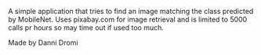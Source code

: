 A simple application that tries to find an image matching the class predicted by MobileNet. Uses pixabay.com for image retrieval and is limited to 5000 calls pr hours so may time out if used too much.

Made by Danni Dromi